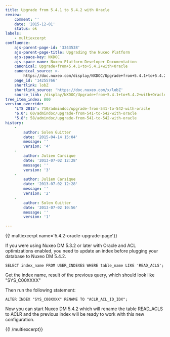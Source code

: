 ```yaml
---
title: Upgrade from 5.4.1 to 5.4.2 with Oracle
review:
    comment: ''
    date: '2015-12-01'
    status: ok
labels:
    - multiexcerpt
confluence:
    ajs-parent-page-id: '3343538'
    ajs-parent-page-title: Upgrading the Nuxeo Platform
    ajs-space-key: NXDOC
    ajs-space-name: Nuxeo Platform Developer Documentation
    canonical: Upgrade+from+5.4.1+to+5.4.2+with+Oracle
    canonical_source: >-
        https://doc.nuxeo.com/display/NXDOC/Upgrade+from+5.4.1+to+5.4.2+with+Oracle
    page_id: '14255766'
    shortlink: lobZ
    shortlink_source: 'https://doc.nuxeo.com/x/lobZ'
    source_link: /display/NXDOC/Upgrade+from+5.4.1+to+5.4.2+with+Oracle
tree_item_index: 800
version_override:
    'LTS 2015': 710/admindoc/upgrade-from-541-to-542-with-oracle
    '6.0': 60/admindoc/upgrade-from-541-to-542-with-oracle
    '5.8': 58/admindoc/upgrade-from-541-to-542-with-oracle
history:
    -
        author: Solen Guitter
        date: '2015-04-14 15:04'
        message: ''
        version: '4'
    -
        author: Julien Carsique
        date: '2013-07-02 12:28'
        message: ''
        version: '3'
    -
        author: Julien Carsique
        date: '2013-07-02 12:28'
        message: ''
        version: '2'
    -
        author: Solen Guitter
        date: '2013-07-02 10:56'
        message: ''
        version: '1'

---
```

{{! multiexcerpt name='5.4.2-oracle-upgrade-page'}}

If you were using Nuxeo DM 5.3.2 or later with Oracle and ACL optimizations enabled, you need to update an index before plugging your database to Nuxeo DM 5.4.2.

```
SELECT index_name FROM USER_INDEXES WHERE table_name LIKE 'READ_ACLS';

```

Get the index name, result of the previous query, which should look like "SYS_C00XXXX"

Then run the following statement:

```
ALTER INDEX "SYS_C00XXXX" RENAME TO "ACLR_ACL_ID_IDX";

```

Now you can start Nuxeo DM 5.4.2 which will rename the table READ_ACLS to ACLR and the previous index will be ready to work with this new configuration.

{{! /multiexcerpt}}

